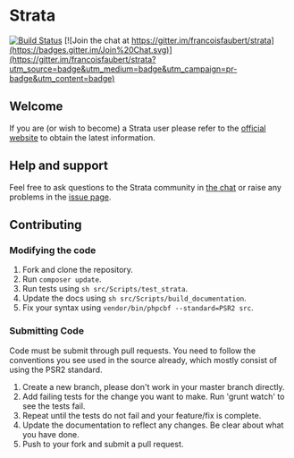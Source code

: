 Strata
======

[![Build Status](https://travis-ci.org/francoisfaubert/strata.svg?branch=master)](https://travis-ci.org/francoisfaubert/strata) [![Join the chat at https://gitter.im/francoisfaubert/strata](https://badges.gitter.im/Join%20Chat.svg)](https://gitter.im/francoisfaubert/strata?utm_source=badge&utm_medium=badge&utm_campaign=pr-badge&utm_content=badge)

## Welcome

If you are (or wish to become) a Strata user please refer to the [official website](http://strata.francoisfaubert.com/) to obtain the latest information.

## Help and support

Feel free to ask questions to the Strata community in [the chat](https://gitter.im/francoisfaubert/strata) or raise any problems in the [issue page](https://github.com/francoisfaubert/strata/issues).

## Contributing

### Modifying the code

1. Fork and clone the repository.
1. Run `composer update`.
1. Run tests using `sh src/Scripts/test_strata`.
1. Update the docs using `sh src/Scripts/build_documentation`.
1. Fix your syntax using `vendor/bin/phpcbf --standard=PSR2 src`.

### Submitting Code

Code must be submit through pull requests. You need to follow the conventions you see used in the source already, which mostly consist of using the PSR2 standard.

1. Create a new branch, please don't work in your master branch directly.
1. Add failing tests for the change you want to make. Run 'grunt watch' to see the tests fail.
1. Repeat until the tests do not fail and your feature/fix is complete.
1. Update the documentation to reflect any changes. Be clear about what you have done.
1. Push to your fork and submit a pull request.
